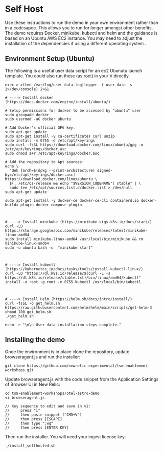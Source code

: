 # Self Host
Use these instructions to run the demo in your own environment rather than in a codesapce. This allows you to run for longer amongst other benefits. The demo requires Docker, minikube, kubectl and helm and the guidance is based on an Ubuntu AWS EC2 instance. You may need to adjust the installation of the dependencies if using a different operating system
.

## Environment Setup (Ubuntu)

The following is a useful user data script for an ec2 Ubunutu launch template. You could also run these (as root) in your V directly.

```
exec > >(tee /var/log/user-data.log|logger -t user-data -s 2>/dev/console) 2>&1

# ----> Install docker (https://docs.docker.com/engine/install/ubuntu/)

# Setup permissions for docker to be accessed by "ubuntu" user
sudo groupadd docker
sudo usermod -aG docker ubuntu

# Add Docker's official GPG key:
sudo apt-get update
sudo apt-get install -y ca-certificates curl unzip
sudo install -m 0755 -d /etc/apt/keyrings
sudo curl -fsSL https://download.docker.com/linux/ubuntu/gpg -o /etc/apt/keyrings/docker.asc
sudo chmod a+r /etc/apt/keyrings/docker.asc

# Add the repository to Apt sources:
echo \
  "deb [arch=$(dpkg --print-architecture) signed-by=/etc/apt/keyrings/docker.asc] https://download.docker.com/linux/ubuntu \
  $(. /etc/os-release && echo "$VERSION_CODENAME") stable" | \
  sudo tee /etc/apt/sources.list.d/docker.list > /dev/null
sudo apt-get update

sudo apt-get install -y docker-ce docker-ce-cli containerd.io docker-buildx-plugin docker-compose-plugin



# ----> Install minikube (https://minikube.sigs.k8s.io/docs/start/)
curl -LO https://storage.googleapis.com/minikube/releases/latest/minikube-linux-amd64
sudo install minikube-linux-amd64 /usr/local/bin/minikube && rm minikube-linux-amd64
sudo -u ubuntu bash -c  "minikube start"



# ----> Install kubectl (https://kubernetes.io/docs/tasks/tools/install-kubectl-linux/)
curl -LO "https://dl.k8s.io/release/$(curl -L -s https://dl.k8s.io/release/stable.txt)/bin/linux/amd64/kubectl"
install -o root -g root -m 0755 kubectl /usr/local/bin/kubectl



# ----> Install Helm (https://helm.sh/docs/intro/install/)
curl -fsSL -o get_helm.sh https://raw.githubusercontent.com/helm/helm/main/scripts/get-helm-3
chmod 700 get_helm.sh
./get_helm.sh

echo -e "\n\n User data installation steps complete."
```

## Installing the demo

Once the environment is in place clone the repository, update browseragent.js and run the installer:
```
git clone https://github.com/newrelic-experimental/tsm-enablement-workshops.git
```

Update browseragent.js with the code snippet from the Application Settings of Browser UI in New Relic:
```
cd tsm-enablement-workshops/otel-astro-demo
vi browseragent.js

// Key sequence to edit and save in vi: 
//     press "i" 
//     then paste snippet ("CMD+V")
//     then press [ESCAPE]
//     then type ":wq" 
//     then press [ENTER KEY] 
```

Then run the installer. You will need your ingest license key:
```
./install_selfhosted.sh
```